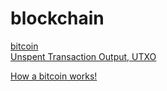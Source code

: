 # blockchain
<a href = "https://bitcoin.org/bitcoin.pdf"> bitcoin </a> <br/>
<a href = "https://smithandcrown.com/glossary/unspent-transaction-outputs-utxo/"> Unspent Transaction Output, UTXO </a> <br/>

<a href = "https://www.ccn.com/bitcoin-cash-pools-the-majority-of-bitcoin-sv-blocks-are-mined-by-unknown-yes-really/"> How a bitcoin works! </a> <br/>
